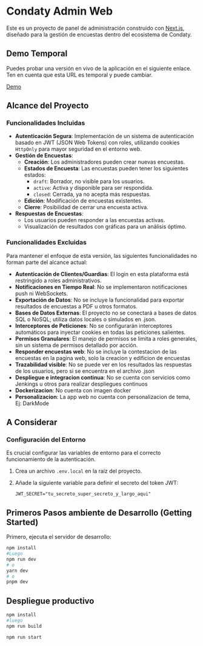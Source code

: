 # Condaty Admin Web

Este es un proyecto de panel de administración construido con [Next.js](https://nextjs.org), diseñado para la gestión de encuestas dentro del ecosistema de Condaty.
## Demo Temporal

Puedes probar una versión en vivo de la aplicación en el siguiente enlace. Ten en cuenta que esta URL es temporal y puede cambiar.

[Demo](https://74f128f1c568.ngrok-free.app/)

## Alcance del Proyecto

### Funcionalidades Incluidas

-   **Autenticación Segura**: Implementación de un sistema de autenticación basado en JWT (JSON Web Tokens) con roles, utilizando cookies `HttpOnly` para mayor seguridad en el entorno web.
-   **Gestión de Encuestas**:
    -   **Creación**: Los administradores pueden crear nuevas encuestas.
    -   **Estados de Encuesta**: Las encuestas pueden tener los siguientes estados:
        -   `draft`: Borrador, no visible para los usuarios.
        -   `active`: Activa y disponible para ser respondida.
        -   `closed`: Cerrada, ya no acepta más respuestas.
    -   **Edición**: Modificación de encuestas existentes.
    -   **Cierre**: Posibilidad de cerrar una encuesta activa.
-   **Respuestas de Encuestas**:
    -   Los usuarios pueden responder a las encuestas activas.
    -   Visualización de resultados con gráficas para un análisis óptimo.

### Funcionalidades Excluidas

Para mantener el enfoque de esta versión, las siguientes funcionalidades no forman parte del alcance actual:

-   **Autenticación de Clientes/Guardias**: El login en esta plataforma está restringido a roles administrativos.
-   **Notificaciones en Tiempo Real**: No se implementaron notificaciones push ni WebSockets.
-   **Exportación de Datos**: No se incluye la funcionalidad para exportar resultados de encuestas a PDF u otros formatos.
-   **Bases de Datos Externas**: El proyecto no se conectará a bases de datos SQL o NoSQL; utiliza datos locales o simulados en .json.
-   **Interceptores de Peticiones**: No se configurarán interceptores automáticos para inyectar cookies en todas las peticiones salientes.
-   **Permisos Granulares**: El manejo de permisos se limita a roles generales, sin un sistema de permisos detallado por acción.
-   **Responder encuestas web**: No se incluye la contestacion de las encuestas en la pagina web, solo la creacion y edificion de encuestas 
-   **Trazabilidad visible**: No se puede ver en los resultados las respuestas de los usuarios, pero si se encuentra en el archivo .json
-   **Despliegue e integracion continua**: No se cuenta con servicios como Jenkings u otros para realizar despliegues continuos
-   **Dockerizacion**: No cuenta con imagen docker
-   **Personalizacion**: La app web no cuenta con personalizacion de tema, Ej: DarkMode
## A Considerar

### Configuración del Entorno

Es crucial configurar las variables de entorno para el correcto funcionamiento de la autenticación.

1.  Crea un archivo `.env.local` en la raíz del proyecto.
2.  Añade la siguiente variable para definir el secreto del token JWT:

    ```env
    JWT_SECRET="tu_secreto_super_secreto_y_largo_aqui"
    ```

## Primeros Pasos ambiente de Desarrollo (Getting Started)

Primero, ejecuta el servidor de desarrollo:

```bash
npm install
#Luego
npm run dev
# o
yarn dev
# o
pnpm dev
```

## Despliegue productivo
```bash
npm install
#luego
npm run build

npm run start